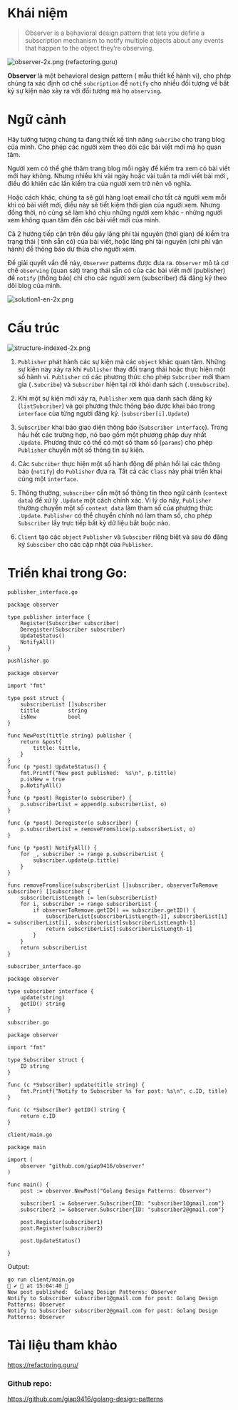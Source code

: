 # Khái niệm
> Observer is a behavioral design pattern that lets you define a subscription mechanism to notify multiple objects about any events that happen to the object they’re observing.

![observer-2x.png](https://images.viblo.asia/2c1d2c58-bbdf-45a1-b0e8-83f76dc7065d.png)
(refactoring.guru)

**Observer** là một behavioral design pattern ( mẫu thiết kế hành vi), cho phép chúng ta xác định cơ chế `subcription`  để `notify` cho nhiều đối tượng về bất kỳ sự kiện nào xảy ra với đối tượng mà họ `observing`.

# Ngữ cảnh
Hãy tưởng tượng chúng ta đang thiết kế tính năng `subcribe` cho trang blog của mình. Cho phép các người xem theo dõi các bài viết mới mà họ quan tâm. 

Người xem có thể ghé thăm trang blog mỗi ngày để kiểm tra xem có bài viết mới hay không. Nhưng nhiều khi vài ngày hoặc vài tuần ta mới viết bài mới , điều đó khiến các lần kiểm tra của người xem trở nên vô nghĩa. 

Hoặc cách khác, chúng ta sẽ gửi hàng loạt email cho tất cả người xem mỗi khi có bài viết mới, điều này sẽ tiết kiệm thời gian của người xem. Nhưng đồng thời, nó cũng sẽ làm khó chịu những người xem khác - những người xem không quan tâm đến các bài viết mới của mình.

Cả 2 hướng tiếp cận trên đều gây lãng phí tài nguyên (thời gian) để kiểm tra trạng thái ( tính sẵn có) của bài viết, hoặc lãng phí tài nguyên (chi phí vận hành) để thông báo dư thừa cho người xem.

Để giải quyết vấn đề này, `Observer` patterns được đưa ra.  `Observer` mô tả cơ chế `observing` (quan sát) trạng thái sẵn có của các bài viết mới (publisher) để `notify` (thông báo) chỉ cho các người xem (subscriber) đã đăng ký theo dõi blog của mình.

![solution1-en-2x.png](https://images.viblo.asia/00cf9c94-c413-42aa-9cf9-e62cd0a6aba8.png)

# Cấu trúc
![structure-indexed-2x.png](https://images.viblo.asia/5cd42038-57e1-4312-9fbc-126d09180dfe.png)

1. `Publisher` phát hành các sự kiện mà các `object` khác quan tâm. Những sự kiện này xảy ra khi `Publisher` thay đổi trạng thái hoặc thực hiện một số hành vi. `Publisher` có các phương thức cho phép `Subcriber` mới tham gia (`.Subcribe`)  và `Subscriber` hiện tại rời khỏi danh sách (`.UnSubscribe`).

2. Khi một sự kiện mới xảy ra, `Publisher` xem qua danh sách đăng ký (`listSubcriber`) và gọi phương thức thông báo được khai báo trong `interface`  của từng người đăng ký. (`subscriber[i].Update`)

3.  `Subscriber` khai báo giao diện thông báo (`Subscriber interface`). Trong hầu hết các trường hợp, nó bao gồm một phương pháp duy nhất `.Update`. Phương thức có thể có một số tham số (`params`) cho phép `Publisher` chuyển một số thông tin sự kiện.

4. Các `Subcriber` thực hiện một số hành động để phản hồi lại các thông báo (`notify`) do `Publisher` đưa ra. Tất cả các `Class` này phải triển khai cùng một `interface`.

5. Thông thường, `subscriber` cần một số thông tin theo ngữ cảnh (`context data`) để xử lý `.Update` một cách chính xác. Vì lý do này, `Publisher` thường chuyển một số `context data` làm tham số của phương thức `.Update`. `Publisher` có thể chuyển chính nó làm tham số, cho phép `Subscriber` lấy trực tiếp bất kỳ dữ liệu bắt buộc nào.

6. `Client` tạo các `object` `Publisher` và `Subsciber` riêng biệt và sau đó đăng ký `Subsciber` cho các cập nhật của `Publisher`.
# Triển khai trong Go:
`publisher_interface.go`

```
package observer

type publisher interface {
	Register(Subscriber subscriber)
	Deregister(Subscriber subscriber)
	UpdateStatus()
	NotifyAll()
}
```

`pushlisher.go`
```
package observer

import "fmt"

type post struct {
	subscriberList []subscriber
	tittle         string
	isNew          bool
}

func NewPost(tittle string) publisher {
	return &post{
		tittle: tittle,
	}
}
func (p *post) UpdateStatus() {
	fmt.Printf("New post published:  %s\n", p.tittle)
	p.isNew = true
	p.NotifyAll()
}
func (p *post) Register(o subscriber) {
	p.subscriberList = append(p.subscriberList, o)
}

func (p *post) Deregister(o subscriber) {
	p.subscriberList = removeFromslice(p.subscriberList, o)
}

func (p *post) NotifyAll() {
	for _, subscriber := range p.subscriberList {
		subscriber.update(p.tittle)
	}
}

func removeFromslice(subscriberList []subscriber, observerToRemove subscriber) []subscriber {
	subscriberListLength := len(subscriberList)
	for i, subscriber := range subscriberList {
		if observerToRemove.getID() == subscriber.getID() {
			subscriberList[subscriberListLength-1], subscriberList[i] = subscriberList[i], subscriberList[subscriberListLength-1]
			return subscriberList[:subscriberListLength-1]
		}
	}
	return subscriberList
}
```

`subscriber_interface.go`
```
package observer

type subscriber interface {
	update(string)
	getID() string
}
```

`subscriber.go`
```
package observer

import "fmt"

type Subscriber struct {
	ID string
}

func (c *Subscriber) update(title string) {
	fmt.Printf("Notify to Subscriber %s for post: %s\n", c.ID, title)
}

func (c *Subscriber) getID() string {
	return c.ID
}
```

`client/main.go` 
```
package main

import (
	observer "github.com/giap9416/observer"
)

func main() {
	post := observer.NewPost("Golang Design Patterns: Observer")

	subscriber1 := &observer.Subscriber{ID: "subscriber1@gmail.com"}
	subscriber2 := &observer.Subscriber{ID: "subscriber2@gmail.com"}

	post.Register(subscriber1)
	post.Register(subscriber2)

	post.UpdateStatus()

}
```

Output:
```
go run client/main.go                                                                                                                     ✔  at 15:04:40 
New post published:  Golang Design Patterns: Observer
Notify to Subscriber subscriber1@gmail.com for post: Golang Design Patterns: Observer
Notify to Subscriber subscriber2@gmail.com for post: Golang Design Patterns: Observer
```

# Tài liệu tham khảo
https://refactoring.guru/
### Github repo:
https://github.com/giap9416/golang-design-patterns